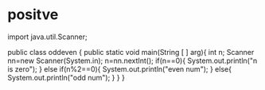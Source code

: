 # positve
import java.util.Scanner;


public class oddeven {
	public static void main(String [ ] arg){
int n;
Scanner nn=new Scanner(System.in);
n=nn.nextInt();
if(n==0){
	System.out.println("n is zero");
}
else if(n%2==0){
	System.out.println("even num");
}
else{
	System.out.println("odd num");
}
	}
}
